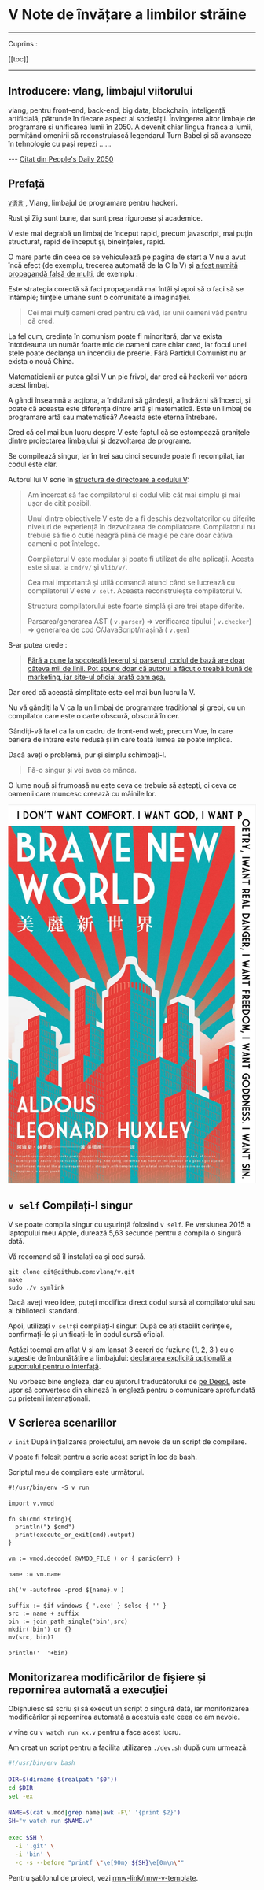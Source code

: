 # V Note de învățare a limbilor străine

---

Cuprins :

[[toc]]

---

## Introducere: vlang, limbajul viitorului

vlang, pentru front-end, back-end, big data, blockchain, inteligență artificială, pătrunde în fiecare aspect al societății. Învingerea altor limbaje de programare și unificarea lumii în 2050. A devenit chiar lingua franca a lumii, permițând omenirii să reconstruiască legendarul Turn Babel și să avanseze în tehnologie cu pași repezi ......

--- [Citat din People's Daily 2050](https://www.zhihu.com/question/318526180/answer/729421901)

## Prefață

[`V语言`](https://vlang.io) , Vlang, limbajul de programare pentru hackeri.

Rust și Zig sunt bune, dar sunt prea riguroase și academice.

V este mai degrabă un limbaj de început rapid, precum javascript, mai puțin structurat, rapid de început și, bineînțeles, rapid.

O mare parte din ceea ce se vehiculează pe pagina de start a V nu a avut încă efect (de exemplu, trecerea automată de la C la V) și [a fost numită propagandă falsă de mulți](https://www.zhihu.com/question/318526180), de exemplu :

Este strategia corectă să faci propagandă mai întâi și apoi să o faci să se întâmple; ființele umane sunt o comunitate a imaginației.

> Cei mai mulți oameni cred pentru că văd, iar unii oameni văd pentru că cred.

La fel cum, credința în comunism poate fi minoritară, dar va exista întotdeauna un număr foarte mic de oameni care chiar cred, iar focul unei stele poate declanșa un incendiu de preerie. Fără Partidul Comunist nu ar exista o nouă China.

Matematicienii ar putea găsi V un pic frivol, dar cred că hackerii vor adora acest limbaj.

A gândi înseamnă a acționa, a îndrăzni să gândești, a îndrăzni să încerci, și poate că aceasta este diferența dintre artă și matematică. Este un limbaj de programare artă sau matematică? Aceasta este eterna întrebare.

Cred că cel mai bun lucru despre V este faptul că se estompează granițele dintre proiectarea limbajului și dezvoltarea de programe.

Se compilează singur, iar în trei sau cinci secunde poate fi recompilat, iar codul este clar.

Autorul lui V scrie în [structura de directoare a codului V](https://github.com/vlang/v/blob/master/CONTRIBUTING.md):

> Am încercat să fac compilatorul și codul vlib cât mai simplu și mai ușor de citit posibil.
> 
> Unul dintre obiectivele V este de a fi deschis dezvoltatorilor cu diferite niveluri de experiență în dezvoltarea de compilatoare. Compilatorul nu trebuie să fie o cutie neagră plină de magie pe care doar câțiva oameni o pot înțelege.
> 
> Compilatorul V este modular și poate fi utilizat de alte aplicații. Acesta este situat la `cmd/v/` și `vlib/v/`.
> 
> Cea mai importantă și utilă comandă atunci când se lucrează cu compilatorul V este `v self`. Aceasta reconstruiește compilatorul V.
> 
> Structura compilatorului este foarte simplă și are trei etape diferite.
> 
> Parsarea/generarea AST ( `v.parser`) => verificarea tipului ( `v.checker`) => generarea de cod C/JavaScript/mașină ( `v.gen`)

S-ar putea crede :

> [Fără a pune la socoteală lexerul și parserul, codul de bază are doar câteva mii de linii. Pot spune doar că autorul a făcut o treabă bună de marketing, iar site-ul oficial arată cam așa.](https://www.zhihu.com/question/318526180/answer/685952638)

Dar cred că această simplitate este cel mai bun lucru la V.

Nu vă gândiți la V ca la un limbaj de programare tradițional și greoi, cu un compilator care este o carte obscură, obscură în cer.

Gândiți-vă la el ca la un cadru de front-end web, precum Vue, în care bariera de intrare este redusă și în care toată lumea se poate implica.

Dacă aveți o problemă, pur și simplu schimbați-l.

> Fă-o singur și vei avea ce mânca.

O lume nouă și frumoasă nu este ceva ce trebuie să aștepți, ci ceva ce oamenii care muncesc creează cu mâinile lor.

![](https://raw.githubusercontent.com/gcxfd/img/gh-pages/cEFoDn.jpg)

## `v self` Compilați-l singur

V se poate compila singur cu ușurință folosind `v self`. Pe versiunea 2015 a laptopului meu Apple, durează 5,63 secunde pentru a compila o singură dată.

Vă recomand să îl instalați ca și cod sursă.

```
git clone git@github.com:vlang/v.git
make
sudo ./v symlink
```

Dacă aveți vreo idee, puteți modifica direct codul sursă al compilatorului sau al bibliotecii standard.

Apoi, utilizați `v self`și compilați-l singur. După ce ați stabilit cerințele, confirmați-le și unificați-le în codul sursă oficial.

Astăzi tocmai am aflat V și am lansat 3 cereri de fuziune [(1](https://github.com/vlang/v/pull/13518), [2](https://github.com/vlang/v/pull/13524), [3](https://github.com/vlang/v/pull/13514) ) cu o sugestie de îmbunătățire a limbajului: [declararea explicită opțională a suportului pentru o interfață](https://github.com/vlang/v/issues/13526).

Nu vorbesc bine engleza, dar cu ajutorul traducătorului de [pe DeepL](https://www.deepl.com/zh/translator) este ușor să convertesc din chineză în engleză pentru o comunicare aprofundată cu prietenii internaționali.

## V Scrierea scenariilor

`v init` După inițializarea proiectului, am nevoie de un script de compilare.

V poate fi folosit pentru a scrie acest script în loc de bash.

Scriptul meu de compilare este următorul.

```vlang
#!/usr/bin/env -S v run

import v.vmod

fn sh(cmd string){
  println("❯ $cmd")
  print(execute_or_exit(cmd).output)
}

vm := vmod.decode( @VMOD_FILE ) or { panic(err) }

name := vm.name

sh('v -autofree -prod ${name}.v')

suffix := $if windows { '.exe' } $else { '' }
src := name + suffix
bin := join_path_single('bin',src)
mkdir('bin') or {}
mv(src, bin)?

println('  '+bin)
```

## Monitorizarea modificărilor de fișiere și repornirea automată a execuției

Obișnuiesc să scriu și să execut un script o singură dată, iar monitorizarea modificărilor și repornirea automată a acestuia este ceea ce am nevoie.

v vine cu `v watch run xx.v` pentru a face acest lucru.

Am creat un script pentru a facilita utilizarea `./dev.sh` după cum urmează.

```bash
#!/usr/bin/env bash

DIR=$(dirname $(realpath "$0"))
cd $DIR
set -ex

NAME=$(cat v.mod|grep name|awk -F\' '{print $2}')
SH="v watch run $NAME.v"

exec $SH \
  -i '.git' \
  -i 'bin' \
  -c -s --before "printf \"\e[90m❯ ${SH}\e[0m\n\""
```

Pentru șablonul de proiect, vezi [rmw-link/rmw-v-template](https://github.com/rmw-link/rmw-v-template).